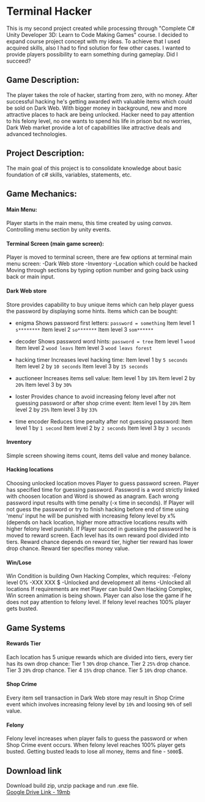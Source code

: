 # Terminal Hacker
This is my second project created while processing through "Complete C# Unity Developer 3D: Learn to Code Making Games" course. I decided to expand  course project concept with my ideas. To achieve that I used acquired skills, also I had to find solution for few other cases. I wanted to provide players possibility to earn something during gameplay. 
Did I succeed? 

## Game Description:
The player takes the role of hacker, starting from zero, with no money. After successful hacking he's getting awarded with valuable items which could be sold on Dark Web. With bigger money in background, new and more attractive places to hack are being unlocked. Hacker need to pay attention to his felony level, no one wants to spend his life in prison but no worries, Dark Web market provide a lot of capabilities like attractive deals and advanced technologies.

## Project Description:
The main goal of this project is to consolidate knowledge about basic foundation of c# skills, variables, statements, etc. 

## Game Mechanics:
#### Main Menu:
Player starts in the main menu, this time created by using *canvas*. Controlling menu section by unity events. 

#### Terminal Screen (main game screen):
Player is moved to terminal screen, there are few options at terminal main menu screen:
-Dark Web store 
-Inventory 
-Location which could be hacked 
Moving through sections by typing option number and going back using back or main input. 

#### Dark Web store
Store provides capability to buy unique items which can help player guess the password by displaying some hints. Items which can be bought:
- enigma
Shows password first letters:
`password = something`
Item level 1 `s********`
Item level 2 `so*******`
Item level 3 `som******`
- decoder
Shows password word hints:
`password = tree`
Item level 1 `wood`
Item level 2 `wood leavs`
Item level 3 `wood leavs forest`

- hacking timer
Increases level hacking time:
Item level 1 by `5 seconds`
Item level 2 by `10 seconds`
Item level 3 by  `15 seconds`

- auctioneer
Increases items sell value:
Item level 1 by `10%`
Item level 2 by `20%`
Item level 3 by `30%`

- loster
Provides chance to avoid increasing felony level after not guessing password or after shop crime event:
Item level 1 by `20%`
Item level 2 by `25%`
Item level 3 by `33%`

- time encoder
Reduces time penalty after not guessing password:
Item level 1 by `1 second`
Item level 2 by `2 seconds`
Item level 3 by `3 seconds`

#### Inventory 
Simple screen showing items count, items dell value and money balance. 

#### Hacking locations 
Choosing unlocked location moves Player to guess password screen. Player has specified time for guessing password. Password is a word strictly linked with choosen location and Word is showed as anagram. Each wrong password input results with time penalty (-x time in seconds). 
If Player will not guess the password or try to finish hacking before end of time using 'menu' input he will be punished with increasing felony level by x% (depends on hack location, higher more attractive locations results with higher felony level punish). 
If Player succed in guessing the password he is moved to reward screen. 
Each level has its own reward pool divided into tiers. 
Reward chance depends on reward tier, higher tier reward has lower drop chance. 
Reward tier specifies money value. 

#### Win/Lose
Win Condition is building Own Hacking Complex, which requires:
-Felony level 0%
-XXX XXX $
-Unlocked and development all items
-Unlocked all locations 
If requirements are met Player can build Own Hacking Complex, Win screen animation is being shown. 
Player can also lose the game if he does not pay attention to felony level. If felony level reaches 100% player gets busted.

## Game Systems
#### Rewards Tier
Each location has 5 unique rewards which are divided into tiers, every tier has its own drop chance:
Tier 1 `30%` drop chance.
Tier 2 `25%` drop chance.
Tier 3 `20%` drop chance.
Tier 4 `15%` drop chance.
Tier 5 `10%` drop chance.

#### Shop Crime
Every item sell transaction in Dark Web store may result in Shop Crime event which involves increasing felony level by `10%` and loosing `90%` of sell value.

#### Felony
Felony level increases when player fails to guess the password or when Shop Crime event occurs. When felony level reaches 100% player gets busted.
Getting busted leads to lose all money, items and fine - `5000`$.

## Download link
Download build zip, unzip package and run .exe file.  
[Google Drive Link - 19mb](https://drive.google.com/file/d/1o-TbGSCqqxlMH6LOZxCYtztj4dAId6CK/view?usp=sharing)
